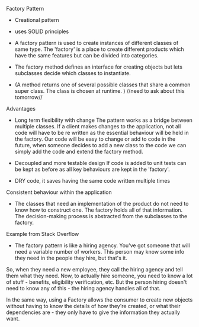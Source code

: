 Factory Pattern

- Creational pattern
- uses SOLID principles

- A factory pattern is used to create instances of different classes of same type. The 'factory' is a place to create different products which have the same features but can be divided into categories. 

- The factory method defines an interface for creating objects but lets subclasses decide which classes to instantiate.

- (A method returns one of several possible classes that share a common super class. The class is chosen at runtime. )
//need to ask about this tomorrow//

Advantages
- Long term flexibility with change
The pattern works as a bridge between multiple classes. If a client makes changes to the application, not all code will have to be re written as the essential behaviour will be held in the factory.
Our code will be easy to change or add to code in the future, when someone decides to add a new class to the code we can simply add the code and extend the factory method.

- Decoupled and more testable design
If code is added to unit tests can be kept as before as all key behaviours are kept in the 'factory'.

- DRY code, it saves having the same code written multiple times

Consistent behaviour within the application
- The classes that need an implementation of the product do not need to know how to construct one. The factory holds all of that information. The decision-making process is abstracted from the subclasses to the factory.


Example from Stack Overflow
- The factory pattern is like a hiring agency. You've got someone that will need a variable number of workers. This person may know some info they need in the people they hire, but that's it.

So, when they need a new employee, they call the hiring agency and tell them what they need. Now, to actually hire someone, you need to know a lot of stuff - benefits, eligibility verification, etc. But the person hiring doesn't need to know any of this - the hiring agency handles all of that.

In the same way, using a Factory allows the consumer to create new objects without having to know the details of how they're created, or what their dependencies are - they only have to give the information they actually want.

